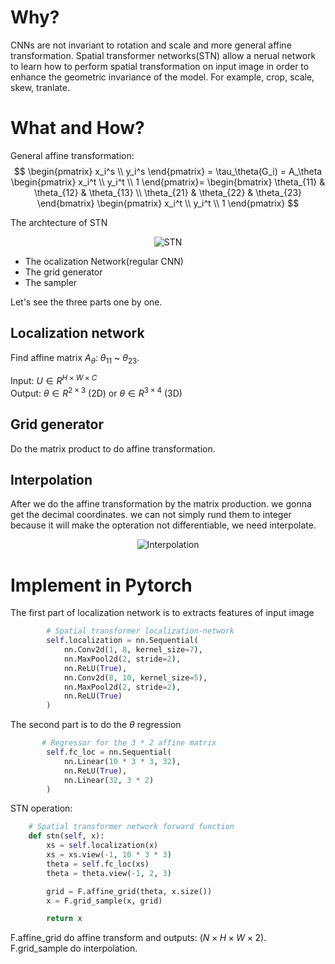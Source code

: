 # Why?
CNNs are not invariant to rotation and scale and more general affine transformation. Spatial transformer networks(STN) allow a nerual network to learn how to perform spatial transformation on input image in order to enhance the geometric invariance of the model. For example, crop, scale, skew, tranlate.
# What and How?
General affine transformation:  
$$
\begin{pmatrix}
x_i^s \\
y_i^s
\end{pmatrix}
= \tau_\theta(G_i) =
A_\theta
\begin{pmatrix}
x_i^t \\
y_i^t \\
1
\end{pmatrix}=
\begin{bmatrix}
\theta_{11} & \theta_{12}  & \theta_{13} \\
\theta_{21} & \theta_{22}  & \theta_{23} 
\end{bmatrix}
\begin{pmatrix}
x_i^t \\
y_i^t \\
1
\end{pmatrix}
$$

The archtecture of STN

<p align="center">
  <img src="https://pytorch.org/tutorials/_images/stn-arch.png" alt="STN"/>
</p> 

- The ocalization Network(regular CNN)
- The grid generator
- The sampler

Let's see the three parts one by one.
## Localization network
Find affine matrix $A_\theta$: $\theta_{11}$ ~ $\theta_{23}$.
 
Input: $U \in R^{H \times W \times C}$  
Output: $\theta \in R^{2 \times 3}$ (2D) or $\theta \in R^{3 \times 4}$ (3D)


## Grid generator
Do the matrix product to do affine transformation.

## Interpolation
After we do the affine transformation by the matrix production. we gonna get the decimal coordinates. we can not simply rund them  to integer because it will make the opteration not differentiable, we need interpolate. 
<p align="center">
  <img src="https://i.imgur.com/wd0Xd2T.png" alt="Interpolation"/>
</p> 

# Implement in Pytorch
The first part of localization network is to extracts features of input image 
```python
        # Spatial transformer localization-network
        self.localization = nn.Sequential(
            nn.Conv2d(1, 8, kernel_size=7),
            nn.MaxPool2d(2, stride=2),
            nn.ReLU(True),
            nn.Conv2d(8, 10, kernel_size=5),
            nn.MaxPool2d(2, stride=2),
            nn.ReLU(True)
        )
   ```
 The second part is to do the $\theta$ regression
```python        
       # Regressor for the 3 * 2 affine matrix
        self.fc_loc = nn.Sequential(
            nn.Linear(10 * 3 * 3, 32),
            nn.ReLU(True),
            nn.Linear(32, 3 * 2)
        )
```

STN operation:
```python
    # Spatial transformer network forward function
    def stn(self, x):
        xs = self.localization(x)
        xs = xs.view(-1, 10 * 3 * 3)
        theta = self.fc_loc(xs)
        theta = theta.view(-1, 2, 3)

        grid = F.affine_grid(theta, x.size())
        x = F.grid_sample(x, grid)

        return x
```
F.affine_grid do affine transform and outputs: $(N \times H \times W \times 2)$.
F.grid_sample do interpolation.
